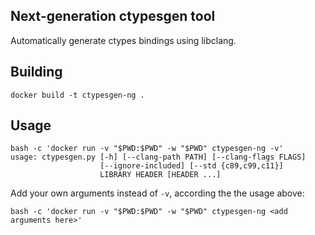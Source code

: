 ## Next-generation ctypesgen tool
 
Automatically generate ctypes bindings using libclang.


## Building

```
docker build -t ctypesgen-ng .
```


## Usage

```
bash -c 'docker run -v "$PWD:$PWD" -w "$PWD" ctypesgen-ng -v'
usage: ctypesgen.py [-h] [--clang-path PATH] [--clang-flags FLAGS]
                    [--ignore-included] [--std {c89,c99,c11}]
                    LIBRARY HEADER [HEADER ...]
```

Add your own arguments instead of `-v`, according the the usage above:

```
bash -c 'docker run -v "$PWD:$PWD" -w "$PWD" ctypesgen-ng <add arguments here>'
```

